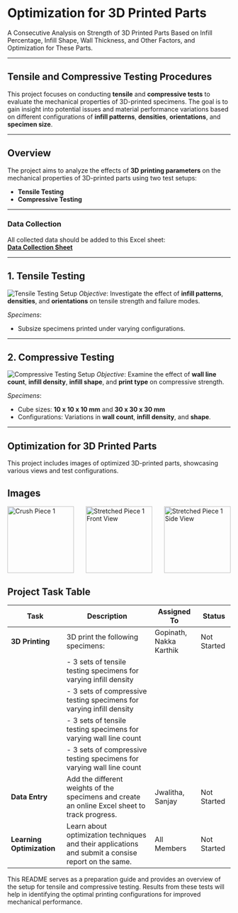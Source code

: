 # Optimization for 3D Printed Parts
A Consecutive Analysis on Strength of 3D Printed Parts Based on Infill Percentage, Infill Shape, Wall Thickness, and Other Factors, and Optimization for These Parts.

---

## Tensile and Compressive Testing Procedures
This project focuses on conducting **tensile** and **compressive tests** to evaluate the mechanical properties of 3D-printed specimens. The goal is to gain insight into potential issues and material performance variations based on different configurations of **infill patterns**, **densities**, **orientations**, and **specimen size**.

---

## Overview
The project aims to analyze the effects of **3D printing parameters** on the mechanical properties of 3D-printed parts using two test setups:
- **Tensile Testing**
- **Compressive Testing**

---

### Data Collection
All collected data should be added to this Excel sheet:  
[**Data Collection Sheet**](https://kluniversityin-my.sharepoint.com/:x:/g/personal/2100070036_kluniversity_in/EQ-lFUcfcStDj6tSOiSIfe4BCcFKMRETumc8dLTqK5-3vw?e=WKx98z)

---

## 1. Tensile Testing
![Tensile Testing Setup](https://github.com/TwistedMystery/Optimization-for-3D-printed-parts-/blob/main/Picture1.png)
*Objective*: Investigate the effect of **infill patterns**, **densities**, and **orientations** on tensile strength and failure modes.  

*Specimens*:  
- Subsize specimens printed under varying configurations.

---

## 2. Compressive Testing
![Compressive Testing Setup](https://github.com/TwistedMystery/Optimization-for-3D-printed-parts-/blob/main/Picture2.png)
*Objective*: Examine the effect of **wall line count**, **infill density**, **infill shape**, and **print type** on compressive strength.  

*Specimens*:  
- Cube sizes: **10 x 10 x 10 mm** and **30 x 30 x 30 mm**  
- Configurations: Variations in **wall count**, **infill density**, and **shape**.

---


                     
## Optimization for 3D Printed Parts
This project includes images of optimized 3D-printed parts, showcasing various views and test configurations.

## Images

<div style="display: flex; justify-content: space-between; gap: 10px;">
  <img src="https://github.com/TwistedMystery/Optimization-for-3D-printed-parts-/blob/main/Crush%20Piece%201.jpg" width="150" alt="Crush Piece 1">
  <img src="https://github.com/TwistedMystery/Optimization-for-3D-printed-parts-/blob/main/Stretched%20Piece%201%20front%20view.jpg" width="150" alt="Stretched Piece 1 Front View">
  <img src="https://github.com/TwistedMystery/Optimization-for-3D-printed-parts-/blob/main/Stretched%20Piece%201%20side%20view.jpg" width="150" alt="Stretched Piece 1 Side View">
</div>



## Project Task Table

| Task                        | Description                                                                                                   | Assigned To                | Status       |
|-----------------------------|---------------------------------------------------------------------------------------------------------------|----------------------------|--------------|
| **3D Printing**             | 3D print the following specimens:                                                                            | Gopinath, Nakka Karthik    | Not Started  |
|                             | - 3 sets of tensile testing specimens for varying infill density                                             |                            |              |
|                             | - 3 sets of compressive testing specimens for varying infill density                                         |                            |              |
|                             | - 3 sets of tensile testing specimens for varying wall line count                                            |                            |              |
|                             | - 3 sets of compressive testing specimens for varying wall line count                                        |                            |              |
| **Data Entry**              | Add the different weights of the specimens and create an online Excel sheet to track progress.               | Jwalitha, Sanjay           | Not Started  |
| **Learning Optimization**   | Learn about optimization techniques and their applications and submit a consise report on the same.          | All Members                | Not Started  |

This README serves as a preparation guide and provides an overview of the setup for tensile and compressive testing. Results from these tests will help in identifying the optimal printing configurations for improved mechanical performance.




